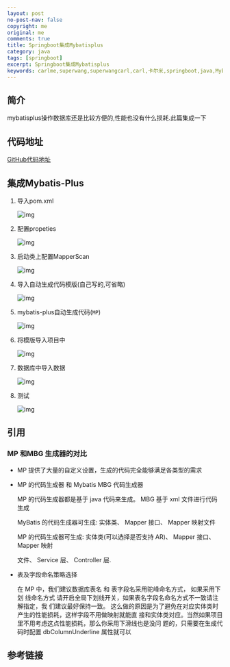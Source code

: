 ```yaml
---
layout: post
no-post-nav: false 
copyright: me
original: me
comments: true
title: Springboot集成Mybatisplus
category: java
tags: [springboot]
excerpt: Springboot集成Mybatisplus
keywords: carlme,superwang,superwangcarl,carl,卡尔米,springboot,java,Mybatisplus
---
```


## 简介

mybatisplus操作数据库还是比较方便的,性能也没有什么损耗.此篇集成一下

## 代码地址

[GitHub代码地址](https://github.com/SuperWangCarl/spring-boot-examples/tree/master/data-mybatis-plus)

## 集成Mybatis-Plus

1. 导入pom.xml

   ![img]({{site.cdn}}/assets/images/blog/2019/20190606150331.png)

2. 配置propeties

   ![img]({{site.cdn}}/assets/images/blog/2019/20190606150408.png)

3. 启动类上配置MapperScan

   ![img]({{site.cdn}}/assets/images/blog/2019/20190606150434.png)

4. 导入自动生成代码模版(自己写的,可省略)

   ![img]({{site.cdn}}/assets/images/blog/2019/20190606150533.png)

5. mybatis-plus自动生成代码(`MP`)

   ![img]({{site.cdn}}/assets/images/blog/2019/20190606151525.png)

6. 将模版导入项目中

   ![img]({{site.cdn}}/assets/images/blog/2019/20190606151631.png)

7. 数据库中导入数据

   ![img]({{site.cdn}}/assets/images/blog/2019/20190606151718.png)

8. 测试

   ![img]({{site.cdn}}/assets/images/blog/2019/20190606151735.png)

## 引用

### MP 和MBG 生成器的对比

- MP 提供了大量的自定义设置，生成的代码完全能够满足各类型的需求

- MP 的代码生成器 和 Mybatis MBG 代码生成器

  MP 的代码生成器都是基于 java 代码来生成。 MBG 基于 xml 文件进行代码生成

  MyBatis 的代码生成器可生成: 实体类、 Mapper 接口、 Mapper 映射文件

  MP 的代码生成器可生成: 实体类(可以选择是否支持 AR)、 Mapper 接口、 Mapper 映射

  文件、 Service 层、 Controller 层.

- 表及字段命名策略选择

  在 MP 中，我们建议数据库表名 和 表字段名采用驼峰命名方式， 如果采用下划
  线命名方式 请开启全局下划线开关，如果表名字段名命名方式不一致请注解指定，我
  们建议最好保持一致。
  这么做的原因是为了避免在对应实体类时产生的性能损耗，这样字段不用做映射就能直
  接和实体类对应。当然如果项目里不用考虑这点性能损耗，那么你采用下滑线也是没问
  题的，只需要在生成代码时配置 dbColumnUnderline 属性就可以 

## 参考链接
